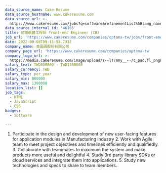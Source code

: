 ```yaml
---
data_source_name: Cake Resume
data_source_hostname: www.cakeresume.com
data_source_url: >-
  https://www.cakeresume.com/jobs?q=software&refinementList%5Blang_name%5D%5B0%5D=English&refinementList%5Bsalary_type%5D=per_year&range%5Bsalary_range%5D%5Bmin%5D=1000000&page=2
data_source_internal_id: '46165'
title: 前端軟體工程師 Front-end Engineer (CB)
job_url: 'https://www.cakeresume.com/companies/optoma-tw/jobs/front-end-engineer-cb'
date: 2022-09-08T09:11:53.731Z
company_name: 奧圖碼股份有限公司
company_page_url: 'https://www.cakeresume.com/companies/optoma-tw'
company_logo_url: >-
  https://media.cakeresume.com/image/upload/s--lT7nmy__--/c_pad,fl_png8,h_200,w_200/v1550216467/ymbeuvqejgn6vacmqhrr.png
salary_text: TWD800000 - TWD1300000
salary_currency: TWD
salary_type: per_year
salary_min: 800000
salary_max: 1300000
location_list: []
job_tags:
  - HTML
  - JavaScript
  - CSS
badges:
  - Software

---
```


1. Participate in the design and development of new user-facing features for application modules in Manufacturing industry 2. Work with Agile team to meet project objectives and timelines efficiently and qualifiedly. 3. Collaborate with teammates to maximum the system and make products more useful and delightful 4. Study 3rd party library SDKs or cloud services and integrate them into applications. 5. Study new technologies and specs to share to team members.